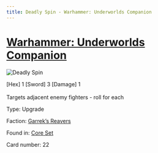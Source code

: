 ```yaml
---
title: Deadly Spin - Warhammer: Underworlds Companion
---
```


# [Warhammer: Underworlds Companion](https://guidokessels.github.io/wh-underworlds)

  

![Deadly Spin](https://warhammerunderworlds.com/wp-content/uploads/sites/6/2017/12/022_ENG-Deadly-Spin.png)

<div class="whu-weapon">[Hex] 1 [Sword] 3 [Damage] 1</div><br /> Targets adjacent enemy fighters - roll for each

Type: Upgrade

Faction: [Garrek’s Reavers](https://guidokessels.github.io/wh-underworlds/factions/garreks-reavers)

Found in: [Core Set](https://guidokessels.github.io/wh-underworlds/locations/core-set)

Card number: 22
